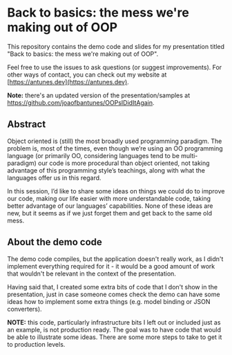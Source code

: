 # Back to basics: the mess we're making out of OOP

This repository contains the demo code and slides for my presentation titled "Back to basics: the mess we're making out of OOP".

Feel free to use the issues to ask questions (or suggest improvements). For other ways of contact, you can check out my website at [https://antunes.dev](https://antunes.dev).

**Note:** there's an updated version of the presentation/samples at https://github.com/joaofbantunes/OOPsIDidItAgain.

## Abstract

Object oriented is (still) the most broadly used programming paradigm. The problem is, most of the times, even though we’re using an OO programming language (or primarily OO, considering languages tend to be multi-paradigm) our code is more procedural than object oriented, not taking advantage of this programming style’s teachings, along with what the languages offer us in this regard.

In this session, I’d like to share some ideas on things we could do to improve our code, making our life easier with more understandable code, taking better advantage of our languages’ capabilities. None of these ideas are new, but it seems as if we just forget them and get back to the same old mess.

## About the demo code

The demo code compiles, but the application doesn't really work, as I didn't implement everything required for it - it would be a good amount of work that wouldn't be relevant in the context of the presentation.

Having said that, I created some extra bits of code that I don't show in the presentation, just in case someone comes check the demo can have some ideas how to implement some extra things (e.g. model binding or JSON converters).

**NOTE:** this code, particularly infrastructure bits I left out or included just as an example, is not production ready. The goal was to have code that would be able to illustrate some ideas. There are some more steps to take to get it to production levels.
